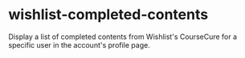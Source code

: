 # wishlist-completed-contents
Display a list of completed contents from Wishlist's CourseCure for a specific user in the account's profile page.
